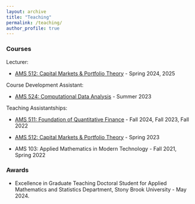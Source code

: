```yaml
---
layout: archive
title: "Teaching"
permalink: /teaching/
author_profile: true
---
```


### Courses

Lecturer:
- [AMS 512: Capital Markets & Portfolio Theory](https://www.stonybrook.edu/commcms/ams/graduate/_courses/ams512) - Spring 2024, 2025

Course Development Assistant:
 - [AMS 524: Computational Data Analysis](https://www.stonybrook.edu/commcms/ams/graduate/_courses/ams524.php) - Summer 2023

Teaching Assistantships:
- [AMS 511: Foundation of Quantitative Finance](https://www.stonybrook.edu/commcms/ams/graduate/_courses/ams511.php) - Fall 2024, Fall 2023, Fall 2022

- [AMS 512: Capital Markets & Portfolio Theory](https://www.stonybrook.edu/commcms/ams/graduate/_courses/ams512) - Spring 2023

- AMS 103: Applied Mathematics in Modern Technology - Fall 2021, Spring 2022

### Awards
- Excellence in Graduate Teaching Doctoral Student for Applied Mathematics and Statistics Department, Stony Brook University - May 2024.